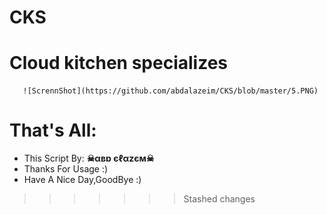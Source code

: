 # CKS
# Cloud kitchen specializes 

       ![ScrennShot](https://github.com/abdalazeim/CKS/blob/master/5.PNG)













# That's All:
 - This Script By:  **☠αвɒ єℓαzєм☠**
 - Thanks For Usage :)
 - Have A Nice Day,GoodBye :)

>>>>>>> Stashed changes
